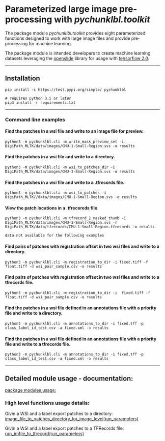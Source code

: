 # Parameterized large image pre-processing with _*pychunklbl.toolkit*_
The package module _*pychunklbl.toolkit*_ provides eight parameterized functions designed to work with large image files and provide pre-processing for machine learning.

The package module is intended developers to create machine learning datasets leveraging the [openslide](https://openslide.org/) library for usage with [tensorflow 2.0](https://www.tensorflow.org/).

****
## Installation
```
pip install -i https://test.pypi.org/simple/ pychunklbl

# requires python 3.5 or later
pip3 install -r requirements.txt
```

****
### Command line examples

#### Find the patches in a wsi file and write to an image file for preview.
```
python3 -m pychunklbl.cli -m write_mask_preview_set -i DigiPath_MLTK/data/images/CMU-1-Small-Region.svs -o results
```

#### Find the patches in a wsi file and write to a directory.
```
python3 -m pychunklbl.cli -m wsi_to_patches_dir -i DigiPath_MLTK/data/images/CMU-1-Small-Region.svs -o results
```

#### Find the patches in a wsi file and write to a .tfrecords file.
```
python3 -m pychunklbl.cli -m wsi_to_patches -i DigiPath_MLTK//data/images/CMU-1-Small-Region.svs -o results
```

#### View the patch locations in a .tfrecoreds file.
```
python3 -m pychunklbl.cli -m tfrecord_2_masked_thumb -i DigiPath_MLTK/data/images/CMU-1-Small-Region.svs -r DigiPath_MLTK/data/tfrecords/CMU-1-Small-Region.tfrecords -o results
```
`data not available for the following examples`
#### Find pairs of patches with registration offset in two wsi files and write to a directory.
```
python3 -m pychunklbl.cli -m registration_to_dir -i fixed.tiff -f float.tiff -d wsi_pair_sample.csv -o results
```

#### Find pairs of patches with registration offset in two wsi files and write to a tfrecords file.
```
python3 -m pychunklbl.cli -m registration_to_dir -i  fixed.tiff -f float.tiff -d wsi_pair_sample.csv -o results
```

#### Find the patches in a wsi file defined in an annotations file with a priority file and write to a directory.
```
python3 -m pychunklbl.cli -m annotations_to_dir -i fixed.tff -p class_label_id_test.csv -a fixed.xml -o results
```

#### Find the patches in a wsi file defined in an annotations file with a priority file and write to a tfrecords file.
```
python3 -m pychunklbl.cli -m annotations_to_dir -i fixed.tff -p class_label_id_test.csv -a fixed.xml -o results
```

****
## Detailed module usage - documentation:
[package modules usage:](https://ncsa.github.io/DigiPath_MLTK/) <br>

### High level functions usage details:
Givin a WSI and a label export patches to a directory: <br> [image_file_to_patches_directory_for_image_level(run_parameters)](https://ncsa.github.io/DigiPath_MLTK/image_file_to_patches_directory_for_image_level.html) <br>

Givin a WSI and a label export patches to a TFRecords file: <br> 
[run_imfile_to_tfrecord(run_parameters)](https://ncsa.github.io/DigiPath_MLTK/image_file_to_tfrecord_and_view_tfrecord.html) <br>


